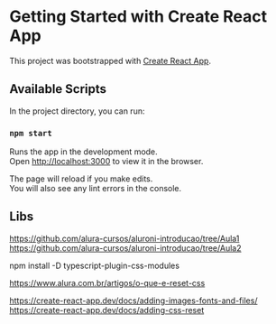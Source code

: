 # Getting Started with Create React App

This project was bootstrapped with [Create React App](https://github.com/facebook/create-react-app).

## Available Scripts

In the project directory, you can run:

### `npm start`

Runs the app in the development mode.\
Open [http://localhost:3000](http://localhost:3000) to view it in the browser.

The page will reload if you make edits.\
You will also see any lint errors in the console.

## Libs

https://github.com/alura-cursos/aluroni-introducao/tree/Aula1
https://github.com/alura-cursos/aluroni-introducao/tree/Aula2

npm install -D typescript-plugin-css-modules

https://www.alura.com.br/artigos/o-que-e-reset-css

https://create-react-app.dev/docs/adding-images-fonts-and-files/
https://create-react-app.dev/docs/adding-css-reset

